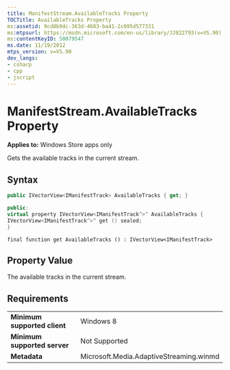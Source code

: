 ```yaml
---
title: ManifestStream.AvailableTracks Property
TOCTitle: AvailableTracks Property
ms:assetid: 9cd8b94c-363d-4683-ba41-2c095d577331
ms:mtpsurl: https://msdn.microsoft.com/en-us/library/JJ822793(v=VS.90)
ms:contentKeyID: 50079547
ms.date: 11/19/2012
mtps_version: v=VS.90
dev_langs:
- csharp
- cpp
- jscript
---
```


# ManifestStream.AvailableTracks Property

**Applies to:** Windows Store apps only

Gets the available tracks in the current stream.

## Syntax

```csharp
public IVectorView<IManifestTrack> AvailableTracks { get; }
```

```cpp
public:
virtual property IVectorView<IManifestTrack^>^ AvailableTracks {
IVectorView<IManifestTrack^>^ get () sealed;
}
```

```jscript
final function get AvailableTracks () : IVectorView<IManifestTrack>
```

## Property Value

The available tracks in the current stream.

## Requirements

|||
|--- |--- |
|**Minimum supported client**|Windows 8|
|**Minimum supported server**|Not Supported|
|**Metadata**|Microsoft.Media.AdaptiveStreaming.winmd|

